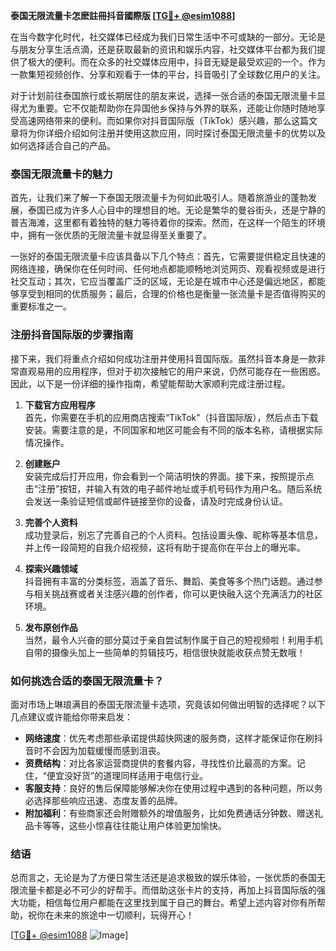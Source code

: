 **泰国无限流量卡怎麽註冊抖音國際版 [[TG💪+ @esim1088](https://t.me/s/esim1088)]**

在当今数字化时代，社交媒体已经成为我们日常生活中不可或缺的一部分。无论是与朋友分享生活点滴，还是获取最新的资讯和娱乐内容，社交媒体平台都为我们提供了极大的便利。而在众多的社交媒体应用中，抖音无疑是最受欢迎的一个。作为一款集短视频创作、分享和观看于一体的平台，抖音吸引了全球数亿用户的关注。

对于计划前往泰国旅行或长期居住的朋友来说，选择一张合适的泰国无限流量卡显得尤为重要。它不仅能帮助你在异国他乡保持与外界的联系，还能让你随时随地享受高速网络带来的便利。而如果你对抖音国际版（TikTok）感兴趣，那么这篇文章将为你详细介绍如何注册并使用这款应用，同时探讨泰国无限流量卡的优势以及如何选择适合自己的产品。

### 泰国无限流量卡的魅力

首先，让我们来了解一下泰国无限流量卡为何如此吸引人。随着旅游业的蓬勃发展，泰国已成为许多人心目中的理想目的地。无论是繁华的曼谷街头，还是宁静的普吉海滩，这里都有着独特的魅力等待着你的探索。然而，在这样一个陌生的环境中，拥有一张优质的无限流量卡就显得至关重要了。

一张好的泰国无限流量卡应该具备以下几个特点：首先，它需要提供稳定且快速的网络连接，确保你在任何时间、任何地点都能顺畅地浏览网页、观看视频或是进行社交互动；其次，它应当覆盖广泛的区域，无论是在城市中心还是偏远地区，都能够享受到相同的优质服务；最后，合理的价格也是衡量一张流量卡是否值得购买的重要标准之一。

### 注册抖音国际版的步骤指南

接下来，我们将重点介绍如何成功注册并使用抖音国际版。虽然抖音本身是一款非常直观易用的应用程序，但对于初次接触它的用户来说，仍然可能存在一些困惑。因此，以下是一份详细的操作指南，希望能帮助大家顺利完成注册过程。

1. **下载官方应用程序**  
   首先，你需要在手机的应用商店搜索“TikTok”（抖音国际版），然后点击下载安装。需要注意的是，不同国家和地区可能会有不同的版本名称，请根据实际情况操作。

2. **创建账户**  
   安装完成后打开应用，你会看到一个简洁明快的界面。接下来，按照提示点击“注册”按钮，并输入有效的电子邮件地址或手机号码作为用户名。随后系统会发送一条验证短信或邮件链接至你的设备，请及时完成身份认证。

3. **完善个人资料**  
   成功登录后，别忘了完善自己的个人资料。包括设置头像、昵称等基本信息，并上传一段简短的自我介绍视频，这将有助于提高你在平台上的曝光率。

4. **探索兴趣领域**  
   抖音拥有丰富的分类标签，涵盖了音乐、舞蹈、美食等多个热门话题。通过参与相关挑战赛或者关注感兴趣的创作者，你可以更快融入这个充满活力的社区环境。

5. **发布原创作品**  
   当然，最令人兴奋的部分莫过于亲自尝试制作属于自己的短视频啦！利用手机自带的摄像头加上一些简单的剪辑技巧，相信很快就能收获点赞无数哦！

### 如何挑选合适的泰国无限流量卡？

面对市场上琳琅满目的泰国无限流量卡选项，究竟该如何做出明智的选择呢？以下几点建议或许能给你带来启发：

- **网络速度**：优先考虑那些承诺提供超快网速的服务商，这样才能保证你在刷抖音时不会因为加载缓慢而感到沮丧。
- **资费结构**：对比各家运营商提供的套餐内容，寻找性价比最高的方案。记住，“便宜没好货”的道理同样适用于电信行业。
- **客服支持**：良好的售后保障能够解决你在使用过程中遇到的各种问题，所以务必选择那些响应迅速、态度友善的品牌。
- **附加福利**：有些商家还会附赠额外的增值服务，比如免费通话分钟数、赠送礼品卡等等，这些小惊喜往往能让用户体验更加愉快。

### 结语

总而言之，无论是为了方便日常生活还是追求极致的娱乐体验，一张优质的泰国无限流量卡都是必不可少的好帮手。而借助这张卡片的支持，再加上抖音国际版的强大功能，相信每位用户都能在这里找到属于自己的舞台。希望上述内容对你有所帮助，祝你在未来的旅途中一切顺利，玩得开心！

[[TG💪+ @esim1088](https://t.me/s/esim1088) ![Image](https://i.postimg.cc/4NQfJmqS/Snipaste-2025-05-13-00-14-12.png)]